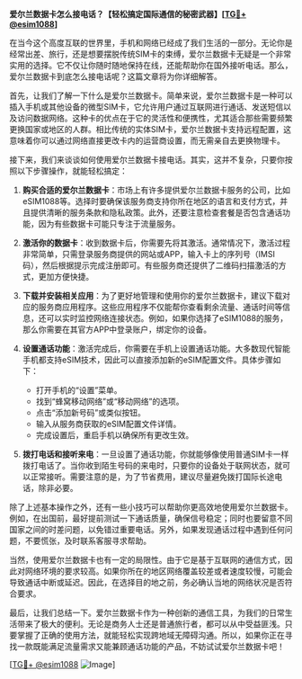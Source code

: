 **爱尔兰数据卡怎么接电话？【轻松搞定国际通信的秘密武器】[[TG💪+ @esim1088](https://t.me/s/esim1088)]**

在当今这个高度互联的世界里，手机和网络已经成了我们生活的一部分。无论你是经常出差、旅行，还是想要摆脱传统SIM卡的束缚，爱尔兰数据卡无疑是一个非常实用的选择。它不仅让你随时随地保持在线，还能帮助你在国外接听电话。那么，爱尔兰数据卡到底怎么接电话呢？这篇文章将为你详细解答。

首先，让我们了解一下什么是爱尔兰数据卡。简单来说，爱尔兰数据卡是一种可以插入手机或其他设备的微型SIM卡，它允许用户通过互联网进行通话、发送短信以及访问数据网络。这种卡的优点在于它的灵活性和便携性，尤其适合那些需要频繁更换国家或地区的人群。相比传统的实体SIM卡，爱尔兰数据卡支持远程配置，这意味着你可以通过网络直接更改卡内的运营商设置，而无需亲自去更换物理卡。

接下来，我们来谈谈如何使用爱尔兰数据卡接电话。其实，这并不复杂，只要你按照以下步骤操作，就能轻松搞定：

1. **购买合适的爱尔兰数据卡**：市场上有许多提供爱尔兰数据卡服务的公司，比如eSIM1088等。选择时要确保该服务商支持你所在地区的语言和支付方式，并且提供清晰的服务条款和隐私政策。此外，还要注意检查套餐是否包含通话功能，因为有些数据卡可能只专注于流量服务。

2. **激活你的数据卡**：收到数据卡后，你需要先将其激活。通常情况下，激活过程非常简单，只需登录服务商提供的网站或APP，输入卡上的序列号（IMSI码），然后根据提示完成注册即可。有些服务商还提供了二维码扫描激活的方式，更加方便快捷。

3. **下载并安装相关应用**：为了更好地管理和使用你的爱尔兰数据卡，建议下载对应的服务商应用程序。这些应用程序不仅能帮你查看剩余流量、通话时间等信息，还可以实时监控网络连接状态。例如，如果你选择了eSIM1088的服务，那么你需要在其官方APP中登录账户，绑定你的设备。

4. **设置通话功能**：激活完成后，你需要在手机上设置通话功能。大多数现代智能手机都支持eSIM技术，因此可以直接添加新的eSIM配置文件。具体步骤如下：
   - 打开手机的“设置”菜单。
   - 找到“蜂窝移动网络”或“移动网络”的选项。
   - 点击“添加新号码”或类似按钮。
   - 输入从服务商获取的eSIM配置文件详情。
   - 完成设置后，重启手机以确保所有更改生效。

5. **拨打电话和接听来电**：一旦设置了通话功能，你就能够像使用普通SIM卡一样拨打电话了。当你收到陌生号码的来电时，只要你的设备处于联网状态，就可以正常接听。需要注意的是，为了节省费用，建议尽量避免拨打国际长途电话，除非必要。

除了上述基本操作之外，还有一些小技巧可以帮助你更高效地使用爱尔兰数据卡。例如，在出国前，最好提前测试一下通话质量，确保信号稳定；同时也要留意不同国家之间的时差问题，以免错过重要电话。另外，如果发现通话过程中遇到任何问题，不要慌张，及时联系客服寻求帮助。

当然，使用爱尔兰数据卡也有一定的局限性。由于它是基于互联网的通信方式，因此对网络环境的要求较高。如果你所在的地区网络覆盖较差或者速度较慢，可能会导致通话中断或延迟。因此，在选择目的地之前，务必确认当地的网络状况是否符合要求。

最后，让我们总结一下。爱尔兰数据卡作为一种创新的通信工具，为我们的日常生活带来了极大的便利。无论是商务人士还是普通旅行者，都可以从中受益匪浅。只要掌握了正确的使用方法，就能轻松实现跨地域无障碍沟通。所以，如果你正在寻找一款既能满足流量需求又能兼顾通话功能的产品，不妨试试爱尔兰数据卡吧！

[[TG💪+ @esim1088](https://t.me/s/esim1088) ![Image](https://i.postimg.cc/4NQfJmqS/Snipaste-2025-05-13-00-14-12.png)]